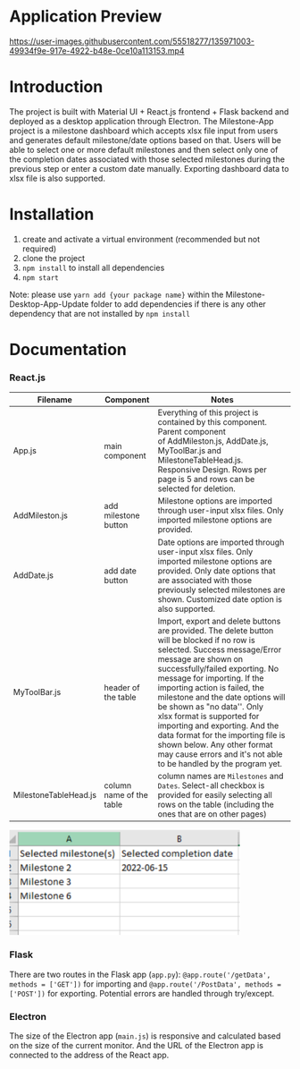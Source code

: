 # Application Preview
https://user-images.githubusercontent.com/55518277/135971003-49934f9e-917e-4922-b48e-0ce10a113153.mp4

# Introduction
The project is built with Material UI + React.js frontend + Flask backend and deployed as a desktop application through Electron. The Milestone-App project is a milestone dashboard which accepts xlsx file input from users and generates default milestone/date options based on that. Users will be able to select one or more default milestones and then select only one of the completion dates associated with those selected milestones during the previous step or enter a custom date manually. Exporting dashboard data to xlsx file is also supported.

# Installation
1. create and activate a virtual environment (recommended but not required)
2. clone the project
3. `npm install` to install all dependencies
4. `npm start`

Note: please use `yarn add {your package name}` within the Milestone-Desktop-App-Update folder to add dependencies if there is any other dependency that are not installed by `npm install` 

# Documentation
### React.js ###
Filename | Component | Notes
------------- | ------------- | -------------
App.js | main component | Everything of this project is contained by this component. Parent component of AddMileston.js, AddDate.js, MyToolBar.js and MilestoneTableHead.js. Responsive Design. Rows per page is 5 and rows can be selected for deletion.
AddMileston.js | add milestone button | Milestone options are imported through user-input xlsx files. Only imported milestone options are provided.
AddDate.js | add date button | Date options are imported through user-input xlsx files. Only imported milestone options are provided. Only date options that are associated with those previously selected milestones are shown. Customized date option is also supported.
MyToolBar.js | header of the table | Import, export and delete buttons are provided. The delete button will be blocked if no row is selected. Success message/Error message are shown on successfully/failed exporting. No message for importing. If the importing action is failed, the milestone and the date options will be shown as "no data''. Only xlsx format is supported for importing and exporting. And the data format for the importing file is shown below. Any other format may cause errors and it's not able to be handled by the program yet.
MilestoneTableHead.js | column name of the table | column names are `Milestones` and `Dates`. Select-all checkbox is provided for easily selecting all rows on the table (including the ones that are on other pages)

![imput file format](docs/Format.PNG)

### Flask ###
There are two routes in the Flask app (`app.py`): `@app.route('/getData', methods = ['GET'])` for importing and `@app.route('/PostData', methods = ['POST'])` for exporting. Potential errors are handled through try/except.

### Electron ###
The size of the Electron app (`main.js`) is responsive and calculated based on the size of the current monitor. And the URL of the Electron app is connected to the address of the React app.




